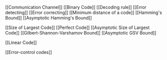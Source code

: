 [[Communication Channel]]
[[Binary Code]]
[[Decoding rule]]
[[Error detecting]]
[[Error correcting]]
[[Minimum distance of a code]]
[[Hamming's Bound]]
[[Asymptotic Hamming's Bound]]

[[Size of Largest Code]]
[[Perfect Code]]
[[Asymptotic Size of Largest Code]]
[[Gilbert-Shannon-Varshamov Bound]]
[[Asymptotic GSV Bound]]

[[Linear Code]]

[[Error-control codes]]
